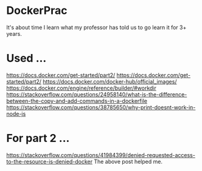# DockerPrac
It's about time I learn what my professor has told us to go learn it for 3+ years.

# Used ...

https://docs.docker.com/get-started/part2/
https://docs.docker.com/get-started/part2/
https://docs.docker.com/docker-hub/official_images/
https://docs.docker.com/engine/reference/builder/#workdir
https://stackoverflow.com/questions/24958140/what-is-the-difference-between-the-copy-and-add-commands-in-a-dockerfile
https://stackoverflow.com/questions/38785650/why-print-doesnt-work-in-node-js

# For part 2 ...
https://stackoverflow.com/questions/41984399/denied-requested-access-to-the-resource-is-denied-docker
The above post helped me.
